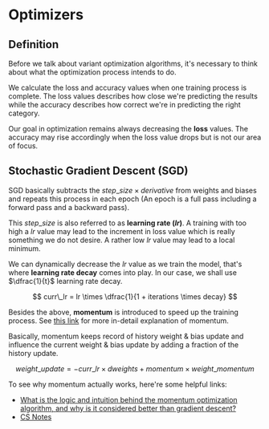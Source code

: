 # Optimizers

## Definition

Before we talk about variant optimization algorithms, it's necessary
to think about what the optimization process intends to do.

We calculate the loss and accuracy values when one training process
is complete. The loss values describes how close we're predicting the
results while the accuracy describes how correct we're in predicting
the right category.

Our goal in optimization remains always decreasing the **loss** values.
The accuracy may rise accordingly when the loss value drops but is not
our area of focus.

## Stochastic Gradient Descent (SGD)

SGD basically subtracts the $step\_size \times derivative$ from weights
and biases and repeats this process in each epoch (An epoch is a full
pass including a forward pass and a backward pass).

This $step\_size$ is also referred to as **learning rate ($lr$)**. A
training with too high a $lr$ value may lead to the increment in loss
value which is really something we do not desire. A rather low $lr$
value may lead to a local minimum.

We can dynamically decrease the $lr$ value as we train the model, that's
where **learning rate decay** comes into play. In our case, we shall use
$\dfrac{1}{t}$ learning rate decay.

$$
curr\_lr = lr \times \dfrac{1}{1 + iterations \times decay}
$$

Besides the above, **momentum** is introduced to speed up the training
process. See [this link](https://machinelearningmastery.com/gradient-descent-with-momentum-from-scratch/) for more in-detail explanation
of momentum.

Basically, momentum keeps record of history weight & bias update and
influence the current weight & bias update by adding a fraction of the
history update.

$$
weight\_update = -curr\_lr \times dweights + momentum \times weight\_momentum
$$

To see why momentum actually works, here're some helpful links:

- [What is the logic and intuition behind the momentum optimization algorithm, and why is it considered better than gradient descent?](https://www.quora.com/What-is-the-logic-and-intuition-behind-the-momentum-optimization-algorithm-and-why-is-it-considered-better-than-gradient-descent)
- [CS Notes](https://cs231n.github.io/neural-networks-3/#sgd)
